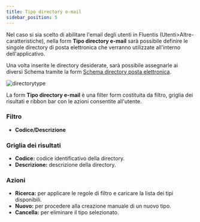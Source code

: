 ```yaml
---
title: Tipo directory e-mail
sidebar_position: 5
---
```


Nel caso si sia scelto di abilitare l'email degli utenti in Fluentis (Utenti>Altre-caratteristiche), nella form **Tipo directory e-mail** sarà possibile definire le singole directory di posta elettronica che verranno utilizzate all'interno dell'applicativo.

Una volta inserite le directory desiderate, sarà possibile assegnarle ai diversi Schema tramite la form [Schema directory posta elettronica](email-dir-scheme).

![directorytype](/img/home/users/directorytype.png)

La form **Tipo directory e-mail** è una filter form costituita da filtro, griglia dei risultati e ribbon bar con le azioni consentite all'utente.

### Filtro
* **Codice/Descrizione**

### Griglia dei risultati
* **Codice:** codice identificativo della directory.
* **Descrizione:** descrizione della directory.

### Azioni
* **Ricerca:** per applicare le regole di filtro e caricare la lista dei tipi disponibili.
* **Nuovo:** per procedere alla creazione manuale di un nuovo tipo. 
* **Cancella:** per eliminare il tipo selezionato.
